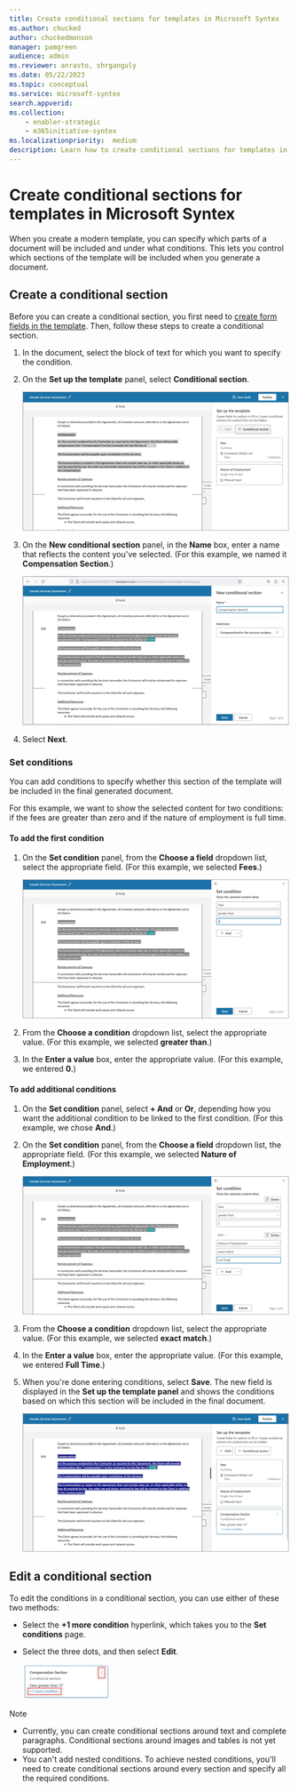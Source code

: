 ```yaml
---
title: Create conditional sections for templates in Microsoft Syntex
ms.author: chucked
author: chuckedmonson
manager: pamgreen
audience: admin
ms.reviewer: anrasto, shrganguly
ms.date: 05/22/2023
ms.topic: conceptual
ms.service: microsoft-syntex
search.appverid:
ms.collection:
    - enabler-strategic
    - m365initiative-syntex
ms.localizationpriority:  medium
description: Learn how to create conditional sections for templates in Microsoft Syntex.
---
```


# Create conditional sections for templates in Microsoft Syntex

When you create a modern template, you can specify which parts of a document will be included and under what conditions. This lets you control which sections of the template will be included when you generate a document.

## Create a conditional section

Before you can create a conditional section, you first need to [create form fields in the template](content-assembly-modern-template#create-and-reuse-fields). Then, follow these steps to create a conditional section.

1. In the document, select the block of text for which you want to specify the condition.

2. On the **Set up the template** panel, select **Conditional section**. 

   ![Screenshot of the Set up the template panel and template document.](../media/content-understanding/content-assembly-conditional-1.png)

3. On the **New conditional section** panel, in the **Name** box, enter a name that reflects the content you've selected. (For this example, we named it **Compensation Section**.)

   ![Screenshot of the New condition section panel and template document.](../media/content-understanding/content-assembly-conditional-2.png)

4. Select **Next**.

### Set conditions

You can add conditions to specify whether this section of the template will be included in the final generated document.

For this example, we want to show the selected content for two conditions: if the fees are greater than zero and if the nature of employment is full time. 

#### To add the first condition

1. On the **Set condition** panel, from the **Choose a field** dropdown list, select the appropriate field. (For this example, we selected **Fees**.)

   ![Screenshot of the Set condition panel and template document for the first condition.](../media/content-understanding/content-assembly-conditional-3.png)

2. From the **Choose a condition** dropdown list, select the appropriate value. (For this example, we selected **greater than**.)

3. In the **Enter a value** box, enter the appropriate value. (For this example, we entered **0**.)

#### To add additional conditions

1. On the **Set condition** panel, select **+ And** or **Or**, depending how you want the additional condition to be linked to the first condition. (For this example, we chose **And**.)

2. On the **Set condition** panel, from the **Choose a field** dropdown list, the appropriate field. (For this example, we selected **Nature of Employment**.)

   ![Screenshot of the Set condition panel and template document for the second condition.](../media/content-understanding/content-assembly-conditional-4.png)

3. From the **Choose a condition** dropdown list, select the appropriate value. (For this example, we selected **exact match**.)

4. In the **Enter a value** box, enter the appropriate value. (For this example, we entered **Full Time**.)

5. When you're done entering conditions, select **Save**. The new field is displayed in the **Set up the template panel** and shows the conditions based on which this section will be included in the final document.

   ![Screenshot of the Set up the template panel and template document showing the conditions.](../media/content-understanding/content-assembly-conditional-5.png)

## Edit a conditional section

To edit the conditions in a conditional section, you can use either of these two methods:
 
- Select the **+1 more condition** hyperlink, which takes you to the **Set conditions** page.
- Select the three dots, and then select **Edit**.

   ![Screenshot of a conditional section with the edit options highlighted.](../media/content-understanding/content-assembly-conditional-edit.png)

> [!NOTE]
> - Currently, you can create conditional sections around text and complete paragraphs. Conditional sections around images and tables is not yet supported.<br>
>- You can't add nested conditions. To achieve nested conditions, you'll need to create conditional sections around every section and specify all the required conditions.
 
